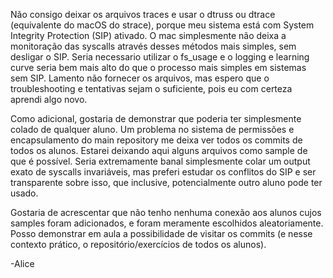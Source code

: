 Não consigo deixar os arquivos traces e usar o dtruss ou dtrace (equivalente do macOS do strace), porque meu sistema está com System Integrity Protection (SIP) ativado. O mac simplesmente não deixa a monitoração das syscalls através desses métodos mais simples, sem desligar o SIP.
Seria necessario utilizar o fs_usage e o logging e learning curve seria bem mais alto do que o processo mais simples em sistemas sem SIP. Lamento não fornecer os arquivos, mas espero que o troubleshooting e tentativas sejam o suficiente, pois eu com certeza aprendi algo novo.

Como adicional, gostaria de demonstrar que poderia ter simplesmente colado de qualquer aluno. Um problema no sistema de permissões e encapsulamento do main repository me deixa ver todos os commits de todos os alunos. Estarei deixando aqui alguns arquivos como sample de que é possível. Seria extremamente banal simplesmente colar um output exato de syscalls invariáveis, mas preferi estudar os conflitos do SIP e ser transparente sobre isso, que inclusive, potencialmente outro aluno pode ter usado.

Gostaria de acrescentar que não tenho nenhuma conexão aos alunos cujos samples foram adicionados, e foram meramente escolhidos aleatoriamente.
Posso demonstrar em aula a possibilidade de visitar os commits (e nesse contexto prático, o repositório/exercícios de todos os alunos).

-Alice
